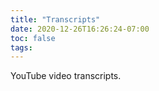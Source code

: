 ```yaml
---
title: "Transcripts"
date: 2020-12-26T16:26:24-07:00
toc: false 
tags:
---
```


YouTube video transcripts.